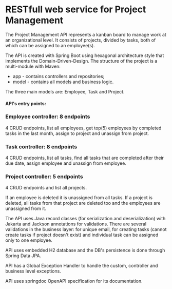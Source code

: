 # **RESTfull web service for Project Management**

The Project Management API represents a kanban board to manage work at an organizational level. It consists of projects, 
divided by tasks, both of which can be assigned to an employee(s).

The API is created with Spring Boot using hexagonal architecture style that implements the Domain-Driven-Design. 
The structure of the project is a multi-module with Maven:
* app - contains controllers and repositories;
* model - contains all models and business logic.

The three main models are: Employee, Task and Project.

#### API's entry points:
### Employee controller: 8 endpoints
4 CRUD endpoints, list all employees,
get top(5) employees by completed tasks in the last month, assign to project and unassign from project.

### Task controller: 8 endpoints
4 CRUD endpoints, list all tasks, 
find all tasks that are completed after their due date, assign employee and unassign from employee.

### Project controller: 5 endpoints
4 CRUD endpoints and list all projects.

If an employee is deleted it is unassigned from all tasks.
If a project is deleted, all tasks from that project are deleted too and the employees are unassigned from it.

The API uses Java record classes (for serialization and deserialization) 
with Jakarta and Jackson annotations for validations.
There are several validations in the business layer: for unique email, for creating tasks 
(cannot create tasks if project doesn't exist) and individual task can be assigned only to one employee.

API uses embedded H2 database and the DB's persistence is done through Spring Data JPA.

API has a Global Exception Handler to handle the custom, controller and business level exceptions.

API uses springdoc OpenAPI specification for its documentation.
